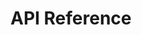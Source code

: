 # API Reference

<!-- 
Include:
1. List of available APIs with endpoints.
2. Input/output examples.
3. Authentication and authorization details.
-->
